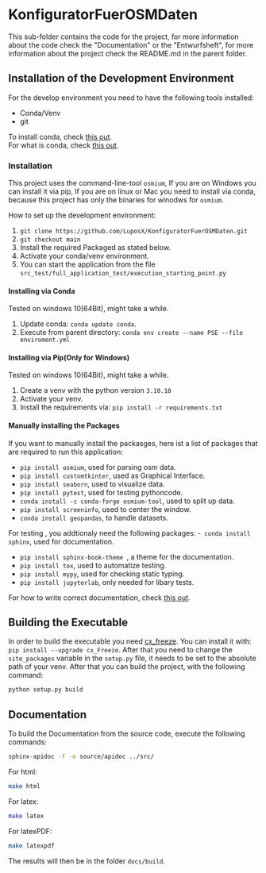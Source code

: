 # KonfiguratorFuerOSMDaten

This sub-folder contains the code for the project, for more information about the
code check the "Documentation" or the "Entwurfsheft", for more information about
the project check the README.md in the parent folder.


## Installation of the Development Environment

For the develop environment you need to have the following tools installed:
- Conda/Venv
- git  

To install conda, check [this out](https://docs.conda.io/projects/conda/en/latest/user-guide/install/index.html).  
For what is conda, check [this out](https://conda.io/projects/conda/en/latest/user-guide/concepts/index.html).  

### Installation

This project uses the command-line-tool `osmium`, If you are on Windows you can install it via pip, If you are on linux or Mac
you need to install via conda, because this project has only the binaries for winodws for `osmium`.

How to set up the development environment:
1. `git clone https://github.com/LuposX/KonfiguratorFuerOSMDaten.git`
2. `git checkout main`
3. Install the required Packaged as stated below.
4. Activate your conda/venv environment.
5. You can start the application from the file `src_test/full_application_test/execution_starting_point.py`

#### Installing via Conda 

Tested on windows 10(64Bit), might take a while.  
1. Update conda: `conda update conda`.  
2. Execute from parent directory: `conda env create --name PSE --file enviroment.yml`  

#### Installing via Pip(Only for Windows)

Tested on windows 10(64Bit), might take a while.  
1. Create a venv with the python version `3.10.10`
2. Activate your venv.
3. Install the requirements via: `pip install -r requirements.txt`

#### Manually installing the Packages

If you want to manually install the packasges, here ist a list of packages that are required to run this application:
- `pip install osmium`, used for parsing osm data.
- `pip install customtkinter`, used as Graphical Interface.
- `pip install seaborn`, used to visualize data.
- `pip install pytest`, used for testing pythoncode.
- `conda install -c conda-forge osmium-tool`, used to split up data.
- `pip install screeninfo`, used to center the window.
- `conda install geopandas`, to handle datasets.

For testing , you addtionaly need the following packages:
-` conda install sphinx`, used for documentation.
- `pip install sphinx-book-theme `, a theme for the documentation.
- `pip install tox`, used to automatize testing.
- `pip install mypy`, used for checking static typing.
- `pip install jupyterlab`, only needed for libary tests.

For how to write correct documentation, check [this out](https://sphinxcontrib-napoleon.readthedocs.io/en/latest/example_google.html).

## Building the Executable

In order to build the executable you need [cx_freeze](https://cx-freeze.readthedocs.io/en/latest/installation.html).
You can install it with: `pip install --upgrade cx_Freeze`.
After that you need to change the `site_packages` variable in the `setup.py` file, it needs to be set to the 
absolute path of your venv.
After that you can build the project, with the following command:  
```sh
python setup.py build
```

## Documentation

To build the Documentation from the source code, execute the following commands:
```sh
sphinx-apidoc -f -o source/apidoc ../src/
```
For html:
```sh
make html
```
For latex:
```sh
make latex
```
For latexPDF:
```sh
make latexpdf
```

The results will then be in the folder `docs/build`.
